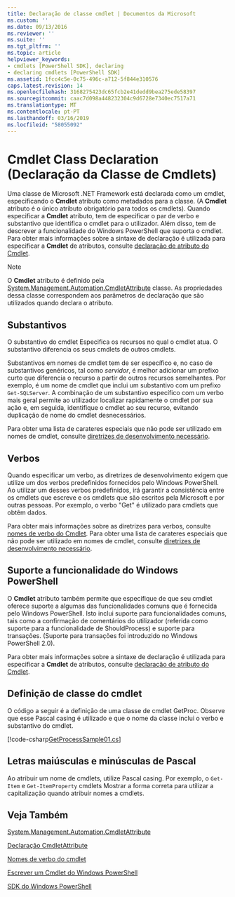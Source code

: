 ```yaml
---
title: Declaração de classe cmdlet | Documentos da Microsoft
ms.custom: ''
ms.date: 09/13/2016
ms.reviewer: ''
ms.suite: ''
ms.tgt_pltfrm: ''
ms.topic: article
helpviewer_keywords:
- cmdlets [PowerShell SDK], declaring
- declaring cmdlets [PowerShell SDK]
ms.assetid: 1fcc4c5e-0c75-496c-a712-5f844e310576
caps.latest.revision: 14
ms.openlocfilehash: 3168275423dc65fcb2e41dedd9bea275ede58397
ms.sourcegitcommit: caac7d098a448232304c9d6728e7340ec7517a71
ms.translationtype: MT
ms.contentlocale: pt-PT
ms.lasthandoff: 03/16/2019
ms.locfileid: "58055092"
---
```

# <a name="cmdlet-class-declaration"></a>Cmdlet Class Declaration (Declaração da Classe de Cmdlets)

Uma classe de Microsoft .NET Framework está declarada como um cmdlet, especificando o **Cmdlet** atributo como metadados para a classe. (A **Cmdlet** atributo é o único atributo obrigatório para todos os cmdlets). Quando especificar a **Cmdlet** atributo, tem de especificar o par de verbo e substantivo que identifica o cmdlet para o utilizador. Além disso, tem de descrever a funcionalidade do Windows PowerShell que suporta o cmdlet. Para obter mais informações sobre a sintaxe de declaração é utilizada para especificar a **Cmdlet** de atributos, consulte [declaração de atributo do Cmdlet](./cmdlet-attribute-declaration.md).

> [!NOTE]
> O **Cmdlet** atributo é definido pela [System.Management.Automation.CmdletAttribute](/dotnet/api/System.Management.Automation.CmdletAttribute) classe. As propriedades dessa classe correspondem aos parâmetros de declaração que são utilizados quando declara o atributo.

## <a name="nouns"></a>Substantivos

O substantivo do cmdlet Especifica os recursos no qual o cmdlet atua. O substantivo diferencia os seus cmdlets de outros cmdlets.

Substantivos em nomes de cmdlet tem de ser específico e, no caso de substantivos genéricos, tal como *servidor*, é melhor adicionar um prefixo curto que diferencia o recurso a partir de outros recursos semelhantes. Por exemplo, é um nome de cmdlet que inclui um substantivo com um prefixo `Get-SQLServer`. A combinação de um substantivo específico com um verbo mais geral permite ao utilizador localizar rapidamente o cmdlet por sua ação e, em seguida, identifique o cmdlet ao seu recurso, evitando duplicação de nome do cmdlet desnecessários.

Para obter uma lista de carateres especiais que não pode ser utilizado em nomes de cmdlet, consulte [diretrizes de desenvolvimento necessário](./required-development-guidelines.md).

## <a name="verbs"></a>Verbos

Quando especificar um verbo, as diretrizes de desenvolvimento exigem que utilize um dos verbos predefinidos fornecidos pelo Windows PowerShell. Ao utilizar um desses verbos predefinidos, irá garantir a consistência entre os cmdlets que escreve e os cmdlets que são escritos pela Microsoft e por outras pessoas. Por exemplo, o verbo "Get" é utilizado para cmdlets que obtêm dados.

Para obter mais informações sobre as diretrizes para verbos, consulte [nomes de verbo do Cmdlet](./approved-verbs-for-windows-powershell-commands.md). Para obter uma lista de carateres especiais que não pode ser utilizado em nomes de cmdlet, consulte [diretrizes de desenvolvimento necessário](./required-development-guidelines.md).

## <a name="supporting-windows-powershell-functionality"></a>Suporte a funcionalidade do Windows PowerShell

O **Cmdlet** atributo também permite que especifique de que seu cmdlet oferece suporte a algumas das funcionalidades comuns que é fornecida pelo Windows PowerShell. Isto inclui suporte para funcionalidades comuns, tais como a confirmação de comentários do utilizador (referida como suporte para a funcionalidade de ShouldProcess) e suporte para transações. (Suporte para transações foi introduzido no Windows PowerShell 2.0).

Para obter mais informações sobre a sintaxe de declaração é utilizada para especificar a **Cmdlet** de atributos, consulte [declaração de atributo do Cmdlet](./cmdlet-attribute-declaration.md).

## <a name="cmdlet-class-definition"></a>Definição de classe do cmdlet

O código a seguir é a definição de uma classe de cmdlet GetProc. Observe que esse Pascal casing é utilizado e que o nome da classe inclui o verbo e substantivo do cmdlet.

[!code-csharp[GetProcessSample01.cs](../../powershell-sdk-samples/SDK-2.0/csharp/GetProcessSample01/GetProcessSample01.cs#L33-L34 "GetProcessSample01.cs")]

## <a name="pascal-casing"></a>Letras maiúsculas e minúsculas de Pascal

Ao atribuir um nome de cmdlets, utilize Pascal casing. Por exemplo, o `Get-Item` e `Get-ItemProperty` cmdlets Mostrar a forma correta para utilizar a capitalização quando atribuir nomes a cmdlets.

## <a name="see-also"></a>Veja Também

[System.Management.Automation.CmdletAttribute](/dotnet/api/System.Management.Automation.CmdletAttribute)

[Declaração CmdletAttribute](./cmdlet-attribute-declaration.md)

[Nomes de verbo do cmdlet](./approved-verbs-for-windows-powershell-commands.md)

[Escrever um Cmdlet do Windows PowerShell](./writing-a-windows-powershell-cmdlet.md)

[SDK do Windows PowerShell](../windows-powershell-reference.md)

